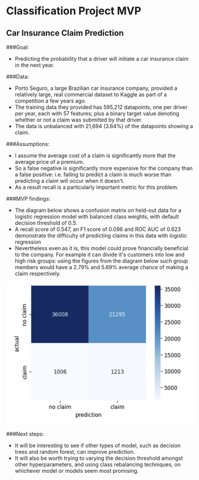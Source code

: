 # Classification Project MVP

## Car Insurance Claim Prediction

###Goal: 
  - Predicting the probability that a driver will initiate a car insurance claim in the next year.

###Data: 
  - Porto Seguro, a large Brazilian car insurance company, provided a relatively large, real commercial dataset to Kaggle as part of a competition a few years ago. 
  - The training data they provided has 595,212 datapoints, one per driver per year, each with 57 features; plus a binary target value denoting whether or not a claim was submitted by that driver. 
  - The data is unbalanced with 21,694 (3.64%) of the datapoints showing a claim.

###Assumptions:
  - I assume the average cost of a claim is significantly more that the average price of a premium.
  - So a false negative is significantly more expensive for the company than a false positive: i.e. failing to predict a claim is much worse than predicting a claim will occur when it doesn't.
  - As a result recall is a particularly important metric for this problem.


###MVP findings:
  - The diagram below shows a confusion matrix on held-out data for a logistic regression model with balanced class weights, with default decision threshold of 0.5. 
  - A recall score of 0.547, an F1 score of 0.096 and ROC AUC of 0.623 demonstrate the difficulty of predicting claims in this data with logistic regression
  - Nevertheless even as it is, this model could prove financially beneficial to the company. For example it can divide it's customers into low and high risk groups: using the figures from the diagram below such group members would have a 2.79% and 5.69% average chance of making a claim respectively.



![](mvp_confusion.png)

###Next steps:
- It will be interesting to see if other types of model, such as decision trees and random forest, can improve prediction.
- It will also be worth trying to varying the decision threshold amongst other hyperparameters, and using class rebalancing techniques, on whichever model or models seem most promising.



